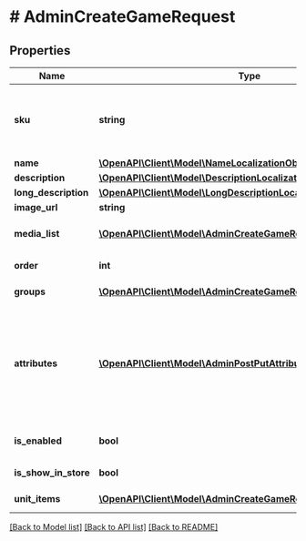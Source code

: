 # # AdminCreateGameRequest

## Properties

Name | Type | Description | Notes
------------ | ------------- | ------------- | -------------
**sku** | **string** | Unique item ID. The SKU may contain only lowercase and uppercase Latin alphanumeric characters, periods, dashes, and underscores. |
**name** | [**\OpenAPI\Client\Model\NameLocalizationObject**](NameLocalizationObject.md) |  |
**description** | [**\OpenAPI\Client\Model\DescriptionLocalizationObject**](DescriptionLocalizationObject.md) |  | [optional]
**long_description** | [**\OpenAPI\Client\Model\LongDescriptionLocalizationObject**](LongDescriptionLocalizationObject.md) |  | [optional]
**image_url** | **string** | Image URL. | [optional]
**media_list** | [**\OpenAPI\Client\Model\AdminCreateGameRequestMediaListInner[]**](AdminCreateGameRequestMediaListInner.md) | Game additional assets such as screenshots, gameplay video, etc. | [optional]
**order** | **int** | Game order priority in the list. | [optional]
**groups** | [**\OpenAPI\Client\Model\AdminCreateGameRequestGroupsInner[]**](AdminCreateGameRequestGroupsInner.md) | Groups the item belongs to. | [optional]
**attributes** | [**\OpenAPI\Client\Model\AdminPostPutAttributeItem[]**](AdminPostPutAttributeItem.md) | List of attributes. &lt;div class&#x3D;\&quot;notice\&quot;&gt;&lt;strong&gt;Attention.&lt;/strong&gt; You &lt;strong&gt;can&#39;t specify more than 20 attributes&lt;/strong&gt; for the item. Any attempts to exceed the limit result in an error.&lt;/div&gt; | [optional]
**is_enabled** | **bool** | If disabled, item cannot be purchased and accessed through inventory. | [optional]
**is_show_in_store** | **bool** | Item is available for purchase. | [optional]
**unit_items** | [**\OpenAPI\Client\Model\AdminCreateGameRequestUnitItemsInner[]**](AdminCreateGameRequestUnitItemsInner.md) | Game keys for different DRMs. |

[[Back to Model list]](../../README.md#models) [[Back to API list]](../../README.md#endpoints) [[Back to README]](../../README.md)
